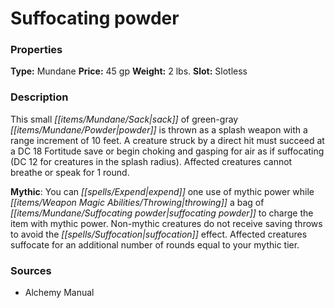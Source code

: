 ﻿---
Title: "Suffocating powder"
Type: "Mundane"
Price: "45 gp"
Weight: "2 lbs."
Slot: "Slotless"
Description: |
  "This small sack of green-gray powder is thrown as a splash weapon with a range increment of 10 feet. A creature struck by a direct hit must succeed at a DC 18 Fortitude save or begin choking and gasping for air as if suffocating (DC 12 for creatures in the splash radius). Affected creatures cannot breathe or speak for 1 round.
  **Mythic**: You can expend one use of mythic power while throwing a bag of suffocating powder to charge the item with mythic power. Non-mythic creatures do not receive saving throws to avoid the suffocation effect. Affected creatures suffocate for an additional number of rounds equal to your mythic tier."
Sources: "['Alchemy Manual']"
---

# Suffocating powder

### Properties

**Type:** Mundane **Price:** 45 gp **Weight:** 2 lbs. **Slot:** Slotless

### Description

This small _[[items/Mundane/Sack|sack]]_ of green-gray _[[items/Mundane/Powder|powder]]_ is thrown as a splash weapon with a range increment of 10 feet. A creature struck by a direct hit must succeed at a DC 18 Fortitude save or begin choking and gasping for air as if suffocating (DC 12 for creatures in the splash radius). Affected creatures cannot breathe or speak for 1 round.

**Mythic**: You can _[[spells/Expend|expend]]_ one use of mythic power while _[[items/Weapon Magic Abilities/Throwing|throwing]]_ a bag of _[[items/Mundane/Suffocating powder|suffocating powder]]_ to charge the item with mythic power. Non-mythic creatures do not receive saving throws to avoid the _[[spells/Suffocation|suffocation]]_ effect. Affected creatures suffocate for an additional number of rounds equal to your mythic tier.

### Sources

* Alchemy Manual